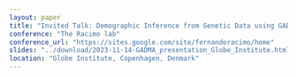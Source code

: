 ```yaml
---
layout: paper
title: "Invited Talk: Demographic Inference from Genetic Data using GADMA"
conference: "The Racimo lab"
conference_url: "https://sites.google.com/site/fernandoracimo/home"
slides: "../download/2023-11-14-GADMA_presentation_Globe_Institute.html"
location: "Globe Institute, Copenhagen, Denmark"
---
```

